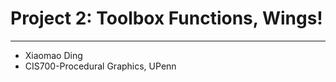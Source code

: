 # Project 2: Toolbox Functions, Wings!
-------------------------------------
* Xiaomao Ding
* CIS700-Procedural Graphics, UPenn
